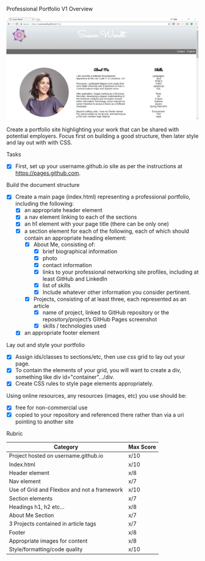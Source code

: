 Professional Portfolio V1 Overview

![Webpage preview](./images/webpagepreview.png)

Create a portfolio site highlighting your work that can be shared with potential employers. Focus first on building a good structure, then later style and lay out with with CSS.

Tasks
- [X] First, set up your username.github.io site as per the instructions at https://pages.github.com.

Build the document structure
- [X] Create a main page (index.html) representing a professional portfolio, including the following:
	- [X] an appropriate header element
	- [X] a nav element linking to each of the sections
	- [X] an h1 element with your page title (there can be only one)
	- [X] a section element for each of the following, each of which should contain an appropriate heading element:
		- [X] About Me, consisting of:
			- [X] brief biographical information
			- [X] photo
			- [X] contact information
			- [X] links to your professional networking site profiles, including at least GitHub and LinkedIn
			- [X] list of skills
			- [X] Include whatever other information you consider pertinent.
		- [X] Projects, consisting of at least three, each represented as an article
			- [X] name of project, linked to GitHub repository or the repository/project’s GitHub Pages screenshot
			- [X] skills / technologies used
	- [X] an appropriate footer element

Lay out and style your portfolio
- [X] Assign ids/classes to sections/etc, then use css grid to lay out your page. 
- [X] To contain the elements of your grid, you will want to create a div, something like div id="container".../div.
- [X] Create CSS rules to style page elements appropriately.

Using online resources, any resources (images, etc) you use should be:
- [X] free for non-commercial use
- [X] copied to your repository and referenced there rather than via a uri pointing to another site

Rubric

Category | Max Score
-------- | ---------
Project hosted on username.github.io | x/10
Index.html | x/10
Header element | x/8
Nav element | x/7
Use of Grid and Flexbox and not a framework | x/10
Section elements | x/7
Headings h1, h2 etc… | x/8
About Me Section | x/7
3 Projects contained in article tags | x/7
Footer | x/8
Appropriate images for content | x/8
Style/formatting/code quality | x/10